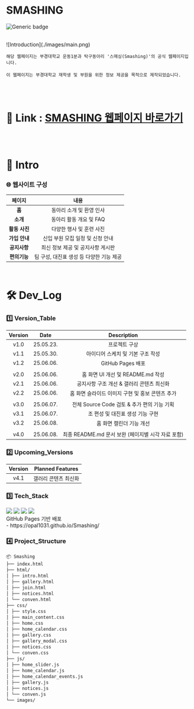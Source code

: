 # SMASHING

![Generic badge](https://img.shields.io/badge/version-4.0-green.svg)

<br>
![Introduction](./images/main.png)
<br>


```
해당 웹페이지는 부경대학교 운동1분과 탁구동아리 '스매싱(Smashing)'의 공식 웹페이지입니다.

이 웹페이지는 부경대학교 재학생 및 부원을 위한 정보 제공을 목적으로 제작되었습니다.
```

<br><br>

# 🔗 Link : [SMASHING 웹페이지 바로가기](https://opal1031.github.io/Smashing/)

<br><br>

# 📘 Intro

### 🌐 웹사이트 구성
|페이지|내용|
|:--:|:--:|
|**홈**|동아리 소개 및 환영 인사|
|**소개**|동아리 활동 개요 및 FAQ|
|**활동 사진**|다양한 행사 및 훈련 사진|
|**가입 안내**|신입 부원 모집 일정 및 신청 안내|
|**공지사항**|최신 정보 제공 및 공지사항 게시판|
|**편의기능**|팀 구성, 대진표 생성 등 다양한 기능 제공|

<br>

# 🛠️ Dev_Log

### 1️⃣ Version_Table
|Version|Date|Description|
|:--:|:--:|:--:|
|v1.0|25.05.23.|프로젝트 구상|
|v1.1|25.05.30.|아이디어 스케치 및 기본 구조 작성|
|v1.2|25.06.06.|GitHub Pages 배포|
||||
|v2.0|25.06.06.|홈 화면 UI 개선 및 README.md 작성|
|v2.1|25.06.06.|공지사항 구조 개선 & 갤러리 콘텐츠 최신화|
|v2.2|25.06.06.|홈 화면 슬라이드 이미지 구현 및 홍보 콘텐츠 추가|
||||
|v3.0|25.06.07.|전체 Source Code 검토 & 추가 편의 기능 기획|
|v3.1|25.06.07.|조 편성 및 대진표 생성 기능 구현|
|v3.2|25.06.08.|홈 화면 캘린더 기능 개선|
||||
|v4.0|25.06.08.|최종 README.md 문서 보완 (페이지별 시각 자료 포함)|

### 2️⃣ Upcoming_Versions
|Version|Planned Features|
|:--:|:--:|
|v4.1|갤러리 콘텐츠 최신화|


### 3️⃣ Tech_Stack
<span>
    <img src = "https://img.shields.io/badge/HTML5-E34F26?style=flat&logo=HTML5&logoColor=white">
    <img src = "https://img.shields.io/badge/CSS3-1572B6?style=flat&logo=CSS3&logoColor=white">
    <img src = "https://img.shields.io/badge/JavaScript-F7DF1E?style=flat&logo=JavaScript&logoColor=white">
    <img src = "https://img.shields.io/badge/GitHub-181717?style=flat&logo=Github&logoColor=white">
</span><br>
GitHub Pages 기반 배포<br>
- https://opal1031.github.io/Smashing/

### 4️⃣ Project_Structure
```plaintext
📦 Smashing
├── index.html
├── html/
│ ├── intro.html
│ ├── gallery.html
│ ├── join.html
│ ├── notices.html
│ └── conven.html
├── css/
│ ├── style.css
│ ├── main_content.css
│ ├── home.css
│ ├── home_calendar.css
│ ├── gallery.css
│ ├── gallery_modal.css
│ ├── notices.css
│ └── conven.css
├── js/
│ ├── home_slider.js
│ ├── home_calendar.js
│ ├── home_calendar_events.js
│ ├── gallery.js
│ ├── notices.js
│ └── conven.js
└── images/
```